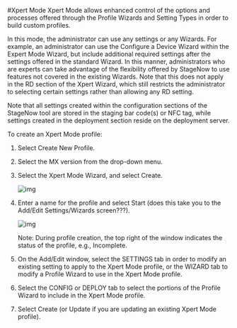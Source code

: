 #Xpert Mode
Xpert Mode allows enhanced control of the options and processes offered through the Profile Wizards and Setting Types in order to build custom profiles.

In this mode, the administrator can use any settings or any Wizards.  For example, an administrator can use the Configure a Device Wizard within the Expert Mode Wizard, but include additional required settings after the settings offered in the standard Wizard. In this manner, administrators who are experts can take advantage of the flexibility offered by StageNow to use features not covered in the existing Wizards. Note that this does not apply in the RD section of the Xpert Wizard, which still restricts the administrator to selecting certain settings rather than allowing any RD setting.

Note that all settings created within the configuration sections of the StageNow tool are stored in the staging bar code(s) or NFC tag, while settings created in the deployment section reside on the deployment server.

To create an Xpert Mode profile:

1. Select Create New Profile.

2. Select the MX version from the drop-down menu.

3. Select the Xpert Mode Wizard, and select Create.

    ![img](images/profiles/xpertmode_name.jpg)

4. Enter a name for the profile and select Start (does this take you to the Add/Edit Settings/Wizards screen???).

    ![img](images/profiles/xpertmode_settings.jpg)

    Note: During profile creation, the top right of the window indicates the status of the profile, e.g., Incomplete.

5. On the Add/Edit window, select the SETTINGS tab in order to modify an existing setting to apply to the Xpert Mode profile, or the WIZARD tab to modify a Profile Wizard to use in the Xpert Mode profile.

6. Select the CONFIG or DEPLOY tab to select the portions of the Profile Wizard to include in the Xpert Mode profile.

7. Select Create (or Update if you are updating an existing Xpert Mode profile).